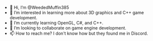 - 👋 Hi, I’m @WeededMuffin385
- 👀 I’m interested in learning more about 3D graphics and C++ game development.
- 🌱 I’m currently learning OpenGL, C#, and C++.
- 💞️ I’m looking to collaborate on game engine development.
- 📫 How to reach me? I don't know how but they found me in Discord.

<!---
WeededMuffin385/WeededMuffin385 is a ✨ special ✨ repository because its `README.md` (this file) appears on your GitHub profile.
You can click the Preview link to take a look at your changes.
--->
